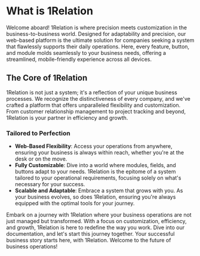 # What is 1Relation

Welcome aboard! 1Relation is where precision meets customization in the business-to-business world. Designed for adaptability and precision, our web-based platform is the ultimate solution for companies seeking a system that flawlessly supports their daily operations. Here, every feature, button, and module molds seamlessly to your business needs, offering a streamlined, mobile-friendly experience across all devices.

## The Core of 1Relation

1Relation is not just a system; it's a reflection of your unique business processes. We recognize the distinctiveness of every company, and we've crafted a platform that offers unparalleled flexibility and customization. From customer relationship management to project tracking and beyond, 1Relation is your partner in efficiency and growth.

### Tailored to Perfection
- **Web-Based Flexibility**: Access your operations from anywhere, ensuring your business is always within reach, whether you're at the desk or on the move.
- **Fully Customizable**: Dive into a world where modules, fields, and buttons adapt to your needs. 1Relation is the epitome of a system tailored to your operational requirements, focusing solely on what's necessary for your success.
- **Scalable and Adaptable**: Embrace a system that grows with you. As your business evolves, so does 1Relation, ensuring you're always equipped with the optimal tools for your journey.

Embark on a journey with 1Relation where your business operations are not just managed but transformed. With a focus on customization, efficiency, and growth, 1Relation is here to redefine the way you work. Dive into our documentation, and let's start this journey together. Your successful business story starts here, with 1Relation. Welcome to the future of business operations!